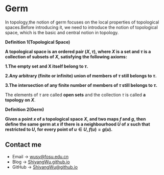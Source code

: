 # Germ

<head>
    <script src="https://cdn.mathjax.org/mathjax/latest/MathJax.js?config=TeX-AMS-MML_HTMLorMML" type="text/javascript"></script>
    <script type="text/x-mathjax-config">
        MathJax.Hub.Config({
            tex2jax: {
            skipTags: ['script', 'noscript', 'style', 'textarea', 'pre'],
            inlineMath: [['$','$']]
            }
        });
    </script>
</head>


In topology,the notion of germ focuses on the local properties of topological spaces.Before introducing it, we need to introduce the notion of topological space, which is the basic and central notion in topology.

**Definition 1(Topological Space)**

**A topological space is an ordered pair $(X, τ)$, where $X$ is a set and $τ$ is a collection of subsets of $X$, satisfying the following axioms:**

**1.The empty set and X itself belong to $τ$.**

**2.Any arbitrary (finite or infinite) union of members of $τ$ still belongs to $τ$.**

**3.The intersection of any finite number of members of $τ$ still belongs to $τ$.**

The elements of $τ$ are called **open sets** and the collection $τ$ is called **a topology on $X$**.

**Definition 2(Germ)**

**Given a point $x$ of a topological space $X$, and two maps $f$ and $g$, then define the same germ at $x$ if there is a neighbourhood $U$ of $x$ such that restricted to $U$, for every point of $u \in U$, $f(u) = g(u)$.**


## Contact me

* Email -> <wusy@fosu.edu.cn>
* Blog -> [ShiyangWu.github.io](https://shiyangwu.github.io/)
* GitHub -> [ShiyangWu@github.io](https://github.com/ShiyangWu/ShiyangWu.github.io/blob/master/README.md)
